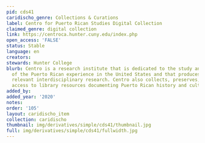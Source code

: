 ```yaml
---
pid: cds41
caridischo_genre: Collections & Curations
label: Centro for Puerto Rican Studies Digital Collection
claimed_genre: digital collection
link: https://centroca.hunter.cuny.edu/index.php
open_access: 'FALSE'
status: Stable
language: en
creators: 
stewards: Hunter College
blurb: Centro is a research institute that is dedicated to the study and interpretation
  of the Puerto Rican experience in the United States and that produces and disseminates
  relevant interdisciplinary research. Centro also collects, preserves, and provides
  access to library resources documenting Puerto Rican history and culture.
added_by: 
added_year: '2020'
notes: 
order: '105'
layout: caridischo_item
collection: caridischo
thumbnail: img/derivatives/simple/cds41/thumbnail.jpg
full: img/derivatives/simple/cds41/fullwidth.jpg
---
```

